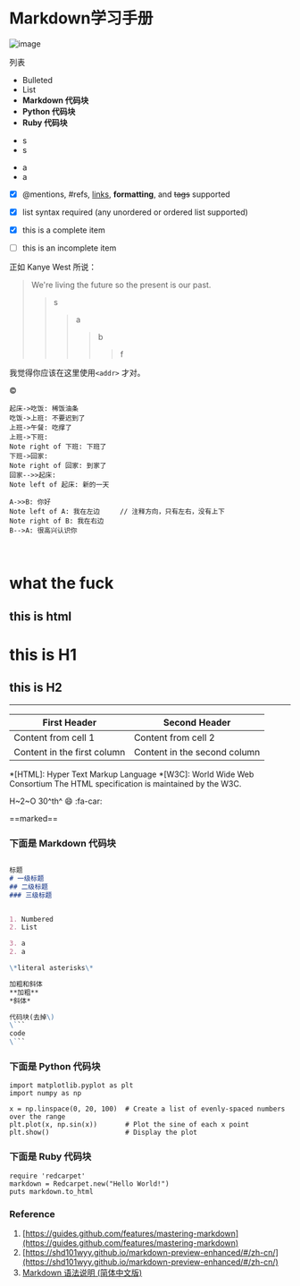 # Markdown学习手册

![image](https://user-images.githubusercontent.com/1908863/28227953-eb6eefa4-68a1-11e7-8769-96ea83facf3b.png)

列表
- Bulleted
- List
- **Markdown 代码块**
- **Python 代码块**
- **Ruby 代码块**
+ s
+ s
* a
* a

- [x] @mentions, #refs, [links](), **formatting**, and <del>tags</del> supported
- [x] list syntax required (any unordered or ordered list supported)
- [x] this is a complete item
- [ ] this is an incomplete item


正如 Kanye West 所说：
> We're living the future so
> the present is our past.
>>s
>>>a
>>>>b
>>>>>f

我觉得你应该在这里使用`<addr>` 才对。


&copy;

```sequence
起床->吃饭: 稀饭油条
吃饭->上班: 不要迟到了
上班->午餐: 吃撑了
上班->下班:
Note right of 下班: 下班了
下班->回家:
Note right of 回家: 到家了
回家-->>起床:
Note left of 起床: 新的一天
```

```sequence
A->>B: 你好
Note left of A: 我在左边     // 注释方向，只有左右，没有上下
Note right of B: 我在右边
B-->A: 很高兴认识你
```



<br/>
<h1>what the fuck</h1>
<h2>this is html</h2>



this is H1
===

this is H2
---


---

First Header | Second Header
------------ | -------------
Content from cell 1 | Content from cell 2
Content in the first column | Content in the second column

*[HTML]: Hyper Text Markup Language
*[W3C]:  World Wide Web Consortium
The HTML specification
is maintained by the W3C.

H~2~O
30^th^
:smile:
:fa-car:

==marked==

### 下面是 Markdown 代码块

```markdown

标题
# 一级标题
## 二级标题
### 三级标题


1. Numbered
2. List

3. a
2. a

\*literal asterisks\*

加粗和斜体
**加粗** 
*斜体*

代码块(去掉\)
\```
code
\```
```


### 下面是 Python 代码块
```python{.line-numbers}
import matplotlib.pyplot as plt
import numpy as np

x = np.linspace(0, 20, 100)  # Create a list of evenly-spaced numbers over the range
plt.plot(x, np.sin(x))       # Plot the sine of each x point
plt.show()                   # Display the plot
```

### 下面是 Ruby 代码块
```ruby{.line-numbers}
require 'redcarpet'
markdown = Redcarpet.new("Hello World!")
puts markdown.to_html
```



### Reference
1. [https://guides.github.com/features/mastering-markdown](https://guides.github.com/features/mastering-markdown)
2. [https://shd101wyy.github.io/markdown-preview-enhanced/#/zh-cn/](https://shd101wyy.github.io/markdown-preview-enhanced/#/zh-cn/)
3. [Markdown 语法说明 (简体中文版)](https://www.appinn.com/markdown/)
